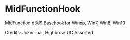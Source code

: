 # MidFunctionHook
MidFunction d3d9 Basehook for Winxp, Win7, Win8, Win10

Credits: JokerThai, Highbrow, UC Assorted

